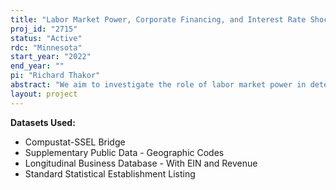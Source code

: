 ```yaml
---
title: "Labor Market Power, Corporate Financing, and Interest Rate Shocks"
proj_id: "2715"
status: "Active"
rdc: "Minnesota"
start_year: "2022"
end_year: ""
pi: "Richard Thakor"
abstract: "We aim to investigate the role of labor market power in determining firms' cost of capital and response to interest rate shocks. We hypothesize that firms with higher labor market power (1) have lower cost of capital, and (2) respond more aggressively to negative interest rate shocks. We plan to merge Census Bureau data with Compustat/CRSP to investigate these hypotheses. Confirmation of these hypotheses will deepen our understanding of the determinants of firms' cost of capital and the economic effects of interest rate shocks."
layout: project
---
```


**Datasets Used:**

  - Compustat-SSEL Bridge 
  - Supplementary Public Data - Geographic Codes 
  - Longitudinal Business Database - With EIN and Revenue 
  - Standard Statistical Establishment Listing 

